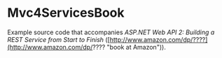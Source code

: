 Mvc4ServicesBook
================

Example source code that accompanies *ASP.NET Web API 2: Building a REST Service from Start to Finish* ([http://www.amazon.com/dp/????](http://www.amazon.com/dp/???? "book at Amazon")).
